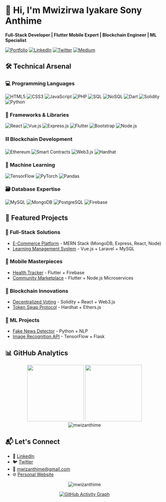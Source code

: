 # 👋 Hi, I'm Mwizirwa Iyakare Sony Anthime

**Full-Stack Developer | Flutter Mobile Expert | Blockchain Engineer | ML Specialist**

[![Portfolio](https://img.shields.io/badge/-Portfolio-4CAF50?style=flat-square&logo=Google-Chrome&logoColor=white)](https://mwizanthime.github.io)
[![LinkedIn](https://img.shields.io/badge/-LinkedIn-0077B5?style=flat-square&logo=Linkedin&logoColor=white)](https://linkedin.com/in/mwizanthime)
[![Twitter](https://img.shields.io/badge/-Twitter-1DA1F2?style=flat-square&logo=Twitter&logoColor=white)](https://twitter.com/mwizanthime)
[![Medium](https://img.shields.io/badge/-Medium-12100E?style=flat-square&logo=Medium&logoColor=white)](https://medium.com/@mwizanthime)

## 🛠️ Technical Arsenal

### 💻 Programming Languages
![HTML5](https://img.shields.io/badge/-HTML5-E34F26?style=flat-square&logo=html5&logoColor=white)
![CSS3](https://img.shields.io/badge/-CSS3-1572B6?style=flat-square&logo=css3&logoColor=white)
![JavaScript](https://img.shields.io/badge/-JavaScript-F7DF1E?style=flat-square&logo=javascript&logoColor=black)
![PHP](https://img.shields.io/badge/-PHP-777BB4?style=flat-square&logo=php&logoColor=white)
![SQL](https://img.shields.io/badge/-SQL-4479A1?style=flat-square&logo=postgresql&logoColor=white)
![NoSQL](https://img.shields.io/badge/-NoSQL-47A248?style=flat-square&logo=mongodb&logoColor=white)
![Dart](https://img.shields.io/badge/-Dart-0175C2?style=flat-square&logo=dart&logoColor=white)
![Solidity](https://img.shields.io/badge/-Solidity-363636?style=flat-square&logo=solidity&logoColor=white)
![Python](https://img.shields.io/badge/-Python-3776AB?style=flat-square&logo=python&logoColor=white)

### 🚀 Frameworks & Libraries
![React](https://img.shields.io/badge/-React-61DAFB?style=flat-square&logo=react&logoColor=black)
![Vue.js](https://img.shields.io/badge/-Vue.js-4FC08D?style=flat-square&logo=vue.js&logoColor=white)
![Express.js](https://img.shields.io/badge/-Express.js-000000?style=flat-square&logo=express&logoColor=white)
![Flutter](https://img.shields.io/badge/-Flutter-02569B?style=flat-square&logo=flutter&logoColor=white)
![Bootstrap](https://img.shields.io/badge/-Bootstrap-7952B3?style=flat-square&logo=bootstrap&logoColor=white)
![Node.js](https://img.shields.io/badge/-Node.js-339933?style=flat-square&logo=node.js&logoColor=white)

### ⛓️ Blockchain Development
![Ethereum](https://img.shields.io/badge/-Ethereum-3C3C3D?style=flat-square&logo=ethereum&logoColor=white)
![Smart Contracts](https://img.shields.io/badge/-Smart_Contracts-000000?style=flat-square)
![Web3.js](https://img.shields.io/badge/-Web3.js-F16822?style=flat-square&logo=web3.js&logoColor=white)
![Hardhat](https://img.shields.io/badge/-Hardhat-FFF100?style=flat-square&logo=hardhat&logoColor=black)

### 🤖 Machine Learning
![TensorFlow](https://img.shields.io/badge/-TensorFlow-FF6F00?style=flat-square&logo=tensorflow&logoColor=white)
![PyTorch](https://img.shields.io/badge/-PyTorch-EE4C2C?style=flat-square&logo=pytorch&logoColor=white)
![Pandas](https://img.shields.io/badge/-Pandas-150458?style=flat-square&logo=pandas&logoColor=white)

### 🗃️ Database Expertise
![MySQL](https://img.shields.io/badge/-MySQL-4479A1?style=flat-square&logo=mysql&logoColor=white)
![MongoDB](https://img.shields.io/badge/-MongoDB-47A248?style=flat-square&logo=mongodb&logoColor=white)
![PostgreSQL](https://img.shields.io/badge/-PostgreSQL-336791?style=flat-square&logo=postgresql&logoColor=white)
![Firebase](https://img.shields.io/badge/-Firebase-FFCA28?style=flat-square&logo=firebase&logoColor=black)

## 🌟 Featured Projects

### 🛒 Full-Stack Solutions
- [E-Commerce Platform](https://github.com/mwizanthime/ecommerce-fullstack) - MERN Stack (MongoDB, Express, React, Node)
- [Learning Management System](https://github.com/mwizanthime/lms-platform) - Vue.js + Laravel + MySQL

### 📱 Mobile Masterpieces
- [Health Tracker](https://github.com/mwizanthime/health-tracker) - Flutter + Firebase
- [Community Marketplace](https://github.com/mwizanthime/community-market) - Flutter + Node.js Microservices

### 🔗 Blockchain Innovations
- [Decentralized Voting](https://github.com/mwizanthime/decentralized-voting) - Solidity + React + Web3.js
- [Token Swap Protocol](https://github.com/mwizanthime/token-swap) - Hardhat + Ethers.js

### 🧠 ML Projects
- [Fake News Detector](https://github.com/mwizanthime/fake-news-detector) - Python + NLP
- [Image Recognition API](https://github.com/mwizanthime/image-recognition-api) - TensorFlow + Flask

## 📊 GitHub Analytics

<div align="center">
  <img height="180em" src="https://github-readme-stats.vercel.app/api?username=mwizanthime&show_icons=true&theme=radical&include_all_commits=true&count_private=true"/>
  <img height="180em" src="https://github-readme-stats.vercel.app/api/top-langs/?username=mwizanthime&layout=compact&langs_count=8&theme=radical"/>
</div>

<div align="center">
  <img src="https://github-readme-streak-stats.herokuapp.com/?user=mwizanthime&theme=radical" alt="mwizanthime" />
</div>

## 📬 Let's Connect

- 💼 [LinkedIn](https://linkedin.com/in/mwizanthime)
- 🐦 [Twitter](https://twitter.com/mwizanthime)
- 📧 mwizanthime@gmail.com
- 🌐 [Personal Website](https://mwizanthime.github.io)

<p align="center">
  <img src="https://komarev.com/ghpvc/?username=mwizanthime&label=Profile%20views&color=0e75b6&style=flat" alt="mwizanthime" />
</p>

<div align="center">
  <a href="https://github.com/mwizanthime">
    <img src="https://activity-graph.herokuapp.com/graph?username=mwizanthime&theme=react-dark" alt="GitHub Activity Graph" />
  </a>
</div>
